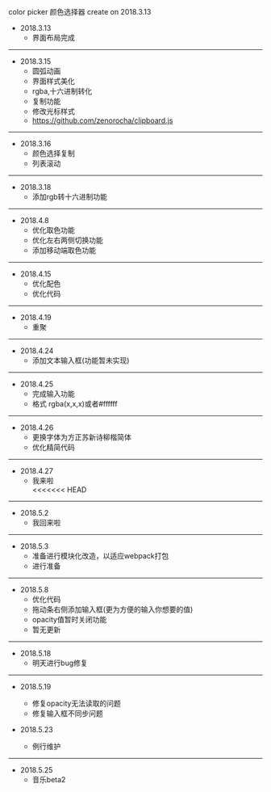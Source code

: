 color picker
颜色选择器
create on 2018.3.13

+ 2018.3.13
    - 界面布局完成

***

+ 2018.3.15
	- 圆弧动画
	- 界面样式美化    
	- rgba,十六进制转化
	- 复制功能
	- 修改光标样式
	- https://github.com/zenorocha/clipboard.js

***

+ 2018.3.16
	- 颜色选择复制
	- 列表滚动
	
***

+ 2018.3.18
	- 添加rgb转十六进制功能


***

+ 2018.4.8
	- 优化取色功能
	- 优化左右两侧切换功能
	- 添加移动端取色功能	

***

+ 2018.4.15
	- 优化配色	
	- 优化代码

***

+ 2018.4.19
	- 重聚	

***

+ 2018.4.24
	- 添加文本输入框(功能暂未实现)		

***

+ 2018.4.25
	- 完成输入功能
	- 格式 rgba(x,x,x)或者#ffffff	

***

+ 2018.4.26
	- 更换字体为方正苏新诗柳楷简体	
	- 优化精简代码

***

+ 2018.4.27
	- 我来啦	
<<<<<<< HEAD

***

+ 2018.5.2
	- 我回来啦	

***

+ 2018.5.3
	- 准备进行模块化改造，以适应webpack打包
	- 进行准备	

***

+ 2018.5.8
	- 优化代码
	- 拖动条右侧添加输入框(更为方便的输入你想要的值)
	- opacity值暂时关闭功能
	- 暂无更新
	
***

+ 2018.5.18
	- 明天进行bug修复	

***

+  2018.5.19
	- 修复opacity无法读取的问题
	- 修复输入框不同步问题

+ 2018.5.23
	- 例行维护

***

+ 2018.5.25
	- 音乐beta2	